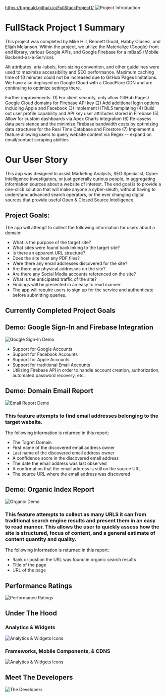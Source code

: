 https://bpgould.github.io/FullStackProject1/
![Project Introduction](https://drive.google.com/uc?export=view&id=1thKefse128GvfnZZn8laUCuAf_7h_Tqn)

# FullStack Project 1 Summary
This project was completed by Mike Hill, Bennett Gould, Habby Olusesi, and Elijah Melanson. Within the project, we utilize the Materialize (Google) front end library, various Google APIs, and Google Firebase for a mBaaS (Mobile Backend-as-a-Service).

Alt attributes, aria-labels, font-sizing convention, and other guidelines were used to maximize accessibility and SEO performance. Maximum caching time of 10 minutes could not be increased due to GitHub Pages limitations. We have also deployed on Google Cloud with a CloudFlare CDN and are continuing to optimize settings there.

Further improvements:
(1) For client security, only allow GitHub Pages/ Google Cloud domains for Firebase API key
(2) Add additional login options including Apple and Facebook
(3) Implement HTML5 templating 
(4) Build out user profile capability and API key user attributes stored in Firebase
(5) Allow for custom dashboards via Apex Charts integration
(6) Re-assess data persistence and the minimize Firebase bandwidth costs by optimizing data structures for the Real Time Database and Firestore
(7) Implement a feature allowing users to query website content via Regex -- expand on email/contact scraping abilities

# Our User Story
This app was designed to assist Marketing Analysts, SEO Specialist, Cyber Intelligence Investigators, or just generally curious people, in aggregating information sources about a website of interest. The end goal is to provide a one-click solution that will make anyone a cyber-sleuth, without having to understand advanced search operators, or the ever changing digital sources that provide useful Open & Closed Source Intelligence.

## Project Goals:
The app will attempt to collect the following information for users about a domain: 
 - What is the purpose of the target site?
 - What sites were found backlinking to the target site?
 - Is there an apparent URL structure?
 - Does the site host any PDF files?
 - Were there any email addresses discovered for the site?
 - Are there any physical addresses on the site?
 - Are there any Social Media accounts referenced on the site?
 - What is the anticipated traffic of the site?
 - Findings will be presented in an easy to read manner.
 - The app will require users to sign up for the service and authenticate before submitting queries. 

## Currently Completed Project Goals
## Demo: Google Sign-In and Firebase Integration
![Google Sign-In Demo](https://drive.google.com/uc?export=view&id=1CrR2gFKCqPjZG8lR0n93Yb_bRDN0gf32)

 - Support for Google Accounts
 - Support for Facebook Accounts
 - Support for Apple Accounts
 - Support for traditional Email Accounts
 - Utilizing Firebase API in order to handle account creation, authorization, automated password recovery, etc.

## Demo: Domain Email Report
![Email Report Demo](https://drive.google.com/uc?export=view&id=1J-FutnuqGmil0E9gHZUVRRDWiw67yUQP)

### This feature attempts to find email addresses belonging to the target website. 
The following information is returned in this report:
 - The Tagret Domain
 - First name of the discovered email address owner
 - Last name of the discovered email address owner
 - A confidence socre in the discovered email address
 - The date the email address was last observed
 - A confirmation that the email address is still on the source URL
 - The source URL where the email address was discovered
 
## Demo: Organic Index Report
![Organic Demo](https://drive.google.com/uc?export=view&id=1Uw913IaM9yrIgXKGc5IC7hkCzNf17di9)

### This feature attempts to collect as many URLS it can from traditional search engine results and present them in an easy to read manner.  This allows the user to quickly assess how the site is structured, focus of content, and a general estimate of content quantity and quality.  

The following information is returned in this report:
 - Rank or postion the URL was found in organic search results
 - Title of the page
 - URL of the page

## Performance Ratings
![Performance Ratings](https://drive.google.com/uc?export=view&id=16WdbZr5cmq7hoYTVLQcvG1U7Ngr7qRey)

## Under The Hood
### Analytics & Widgets
![Analytics & Widgets Icons](https://drive.google.com/uc?export=view&id=1A6oWu_-2GOw0tXQ9OnCtDFVnEZNMnf0k)

### Frameworks, Mobile Components, & CDNS
![Analytics & Widgets Icons](https://drive.google.com/uc?export=view&id=1qTj3TYq4K0sS6W43gn8ZQwNSSqiXYVzo)

## Meet The Developers
![The Developers](https://drive.google.com/uc?export=view&id=1-r-cO5gy2XzzWUKIDntCcA8tOjMoT3wj)





